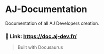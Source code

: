# AJ-Documentation

Documentation of all AJ Developers creation.

### 🔗 Link: https://doc.aj-dev.fr/

> Built with Docusaurus